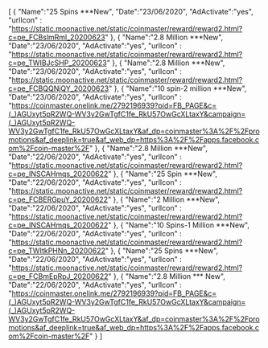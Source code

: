 [
  {
       "Name":"25 Spins ***New",
       "Date":"23/06/2020",
       "AdActivate":"yes",
       "urlIcon" : "https://static.moonactive.net/static/coinmaster/reward/reward2.html?c=pe_FCBslmRml_20200623"
   },
  {
       "Name":"2.8 Million ***New",
       "Date":"23/06/2020",
       "AdActivate":"yes",
       "urlIcon" : "https://static.moonactive.net/static/coinmaster/reward/reward2.html?c=pe_TWIBJcSHP_20200623"
   },
  {
       "Name":"2.8 Million ***New",
       "Date":"23/06/2020",
       "AdActivate":"yes",
       "urlIcon" : "https://static.moonactive.net/static/coinmaster/reward/reward2.html?c=pe_FCBQQNjQY_20200623"
   },
  {
       "Name":"10 spin-2 million ***New",
       "Date":"23/06/2020",
       "AdActivate":"yes",
       "urlIcon" : "https://coinmaster.onelink.me/2792196939?pid=FB_PAGE&c=(_)AGUxyt5pR2WQ-WV3y2GwTgfC1fe_RkU57OwGcXLtaxY&campaign=(_)AGUxyt5pR2WQ-WV3y2GwTgfC1fe_RkU57OwGcXLtaxY&af_dp=coinmaster%3A%2F%2Fpromotions&af_deeplink=true&af_web_dp=https%3A%2F%2Fapps.facebook.com%2Fcoin-master%2F"
   },
 {
       "Name":"2.8 Million ***New",
       "Date":"22/06/2020",
       "AdActivate":"yes",
       "urlIcon" : "https://static.moonactive.net/static/coinmaster/reward/reward2.html?c=pe_INSCAHmqs_20200622"
   },
  {
       "Name":"25 Spin ***New",
       "Date":"22/06/2020",
       "AdActivate":"yes",
       "urlIcon" : "https://static.moonactive.net/static/coinmaster/reward/reward2.html?c=pe_FCBERGpuY_20200622"
   },
  {
       "Name":"2 Million ***New",
       "Date":"22/06/2020",
       "AdActivate":"yes",
       "urlIcon" : "https://static.moonactive.net/static/coinmaster/reward/reward2.html?c=pe_INSCAHmqs_20200622"
   },
  {
       "Name":"10 Spins-1 Million ***New",
       "Date":"22/06/2020",
       "AdActivate":"yes",
       "urlIcon" : "https://static.moonactive.net/static/coinmaster/reward/reward2.html?c=pe_TWItkPHNn_20200622"
   },
  {
       "Name":"25 Spins ***New",
       "Date":"22/06/2020",
       "AdActivate":"yes",
       "urlIcon" : "https://static.moonactive.net/static/coinmaster/reward/reward2.html?c=pe_FCBmEpRpJ_20200622"
   },
  {
       "Name":"2.8 Million *** New",
       "Date":"22/06/2020",
       "AdActivate":"yes",
       "urlIcon" : "https://coinmaster.onelink.me/2792196939?pid=FB_PAGE&c=(_)AGUxyt5pR2WQ-WV3y2GwTgfC1fe_RkU57OwGcXLtaxY&campaign=(_)AGUxyt5pR2WQ-WV3y2GwTgfC1fe_RkU57OwGcXLtaxY&af_dp=coinmaster%3A%2F%2Fpromotions&af_deeplink=true&af_web_dp=https%3A%2F%2Fapps.facebook.com%2Fcoin-master%2F"
   }
]
